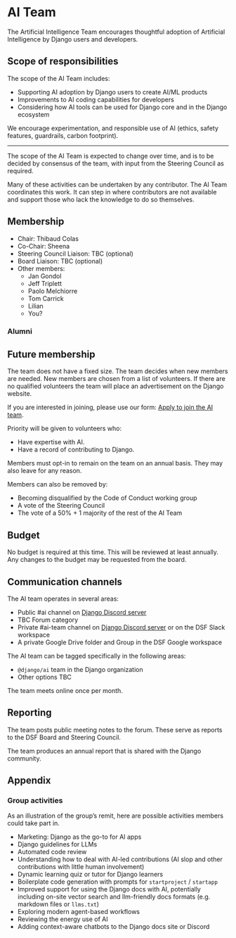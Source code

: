 # AI Team

The Artificial Intelligence Team encourages thoughtful adoption of Artificial Intelligence by Django users and developers.

## Scope of responsibilities

The scope of the AI Team includes:

- Supporting AI adoption by Django users to create AI/ML products
- Improvements to AI coding capabilities for developers
- Considering how AI tools can be used for Django core and in the Django ecosystem

We encourage experimentation, and responsible use of AI (ethics, safety features, guardrails, carbon footprint).

---

The scope of the AI Team is expected to change over time, and is to be decided by consensus of the team, with input from the Steering Council as required.

Many of these activities can be undertaken by any contributor. The AI Team coordinates this work. It can step in where contributors are not available and support those who lack the knowledge to do so themselves.

## Membership

- Chair: Thibaud Colas
- Co-Chair: Sheena
- Steering Council Liaison: TBC (optional)
- Board Liaison: TBC (optional)
- Other members:
  - Jan Gondol
  - Jeff Triplett
  - Paolo Melchiorre
  - Tom Carrick
  - Lilian
  - You?

### Alumni

## Future membership

The team does not have a fixed size. The team decides when new members are needed. New members are chosen from a list of volunteers. If there are no qualified volunteers the team will place an advertisement on the Django website.

If you are interested in joining, please use our form: [Apply to join the AI team](https://forms.gle/s6xUcaZ17QHQfhxJA).

Priority will be given to volunteers who:

- Have expertise with AI.
- Have a record of contributing to Django.

Members must opt-in to remain on the team on an annual basis. They may also leave for any reason.

Members can also be removed by:

- Becoming disqualified by the Code of Conduct working group
- A vote of the Steering Council
- The vote of a 50% + 1 majority of the rest of the AI Team

## Budget

No budget is required at this time. This will be reviewed at least annually. Any changes to the budget may be requested from the board.

## Communication channels

The AI team operates in several areas:

- Public #ai channel on [Django Discord server](https://chat.djangoproject.com/)
- TBC Forum category
- Private #ai-team channel on [Django Discord server](https://chat.djangoproject.com/) or on the DSF Slack workspace
- A private Google Drive folder and Group in the DSF Google workspace

The AI team can be tagged specifically in the following areas:

- `@django/ai` team in the Django organization
- Other options TBC

The team meets online once per month.

## Reporting

The team posts public meeting notes to the forum. These serve as reports to the DSF Board and Steering Council.

The team produces an annual report that is shared with the Django community.

## Appendix

### Group activities

As an illustration of the group’s remit, here are possible activities members could take part in.

- Marketing: Django as the go-to for AI apps
- Django guidelines for LLMs
- Automated code review
- Understanding how to deal with AI-led contributions (AI slop and other contributions with little human involvement)
- Dynamic learning quiz or tutor for Django learners
- Boilerplate code generation with prompts for `startproject` / `startapp`
- Improved support for using the Django docs with AI, potentially including on-site vector search and llm-friendly docs formats (e.g. markdown files or `llms.txt`)
- Exploring modern agent-based workflows
- Reviewing the energy use of AI
- Adding context-aware chatbots to the Django docs site or Discord

